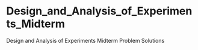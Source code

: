 # Design_and_Analysis_of_Experiments_Midterm
Design and Analysis of Experiments Midterm Problem Solutions
